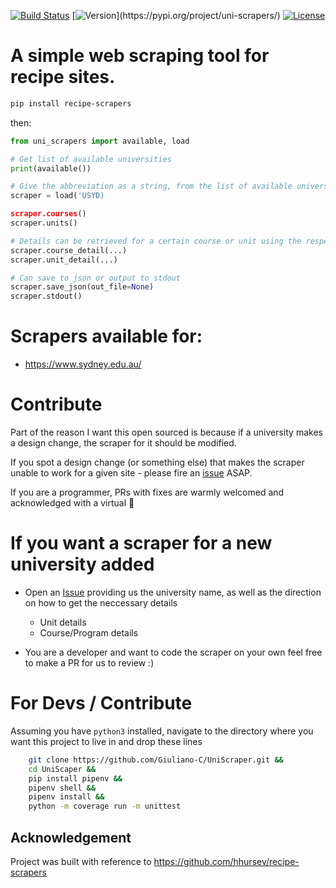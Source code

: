 [![Build Status](https://travis-ci.org/Giuliano-C/UniScraper.svg?branch=master)](https://travis-ci.org/Giuliano-C/UniScraper)
[![Version](https://img.shields.io/pypi/v/uni-scrapers.svg?)](https://pypi.org/project/uni-scrapers/)
[![License](https://img.shields.io/github/license/Giuliano-C/UniScraper)](https://github.com/Giuliano-C/UniScraper/blob/master/LICENSE)

# A simple web scraping tool for recipe sites.

```bash
pip install recipe-scrapers
```

then:

```python
from uni_scrapers import available, load

# Get list of available universities
print(available())

# Give the abbreviation as a string, from the list of available universities
scraper = load('USYD)

scraper.courses()
scraper.units()

# Details can be retrieved for a certain course or unit using the respective kwargs
scraper.course_detail(...)
scraper.unit_detail(...)

# Can save to json or output to stdout
scraper.save_json(out_file=None)
scraper.stdout()
```

# Scrapers available for:

- https://www.sydney.edu.au/

# Contribute

Part of the reason I want this open sourced is because if a university makes a design change, the scraper for it should be modified.

If you spot a design change (or something else) that makes the scraper unable to work for a given site - please fire an [issue](https://github.com/Giuliano-C/UniScraper/issues/new?assignees=&labels=&template=bug_report.md&title=) ASAP.

If you are a programmer, PRs with fixes are warmly welcomed and acknowledged with a virtual :beer:


# If you want a scraper for a new university added

- Open an [Issue](https://github.com/Giuliano-C/UniScraper/issues/new?assignees=&labels=&template=new_scraper.md&title=) providing us the university name, as well as the direction on how to get the neccessary details

    - Unit details
    - Course/Program details

- You are a developer and want to code the scraper on your own feel free to make a PR for us to review :)

# For Devs / Contribute

Assuming you have ``python3`` installed, navigate to the directory where you want this project to live in and drop these lines

```bash
    git clone https://github.com/Giuliano-C/UniScraper.git &&
    cd UniScaper &&
    pip install pipenv &&
    pipenv shell &&
    pipenv install &&
    python -m coverage run -m unittest
```

## Acknowledgement

Project was built with reference to https://github.com/hhursev/recipe-scrapers
